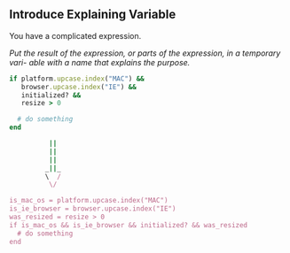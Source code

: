 ## Introduce Explaining Variable
You have a complicated expression.

*Put the result of the expression, or parts of the expression, in a temporary vari- able with a name that explains the purpose.*

```ruby
if platform.upcase.index("MAC") &&
   browser.upcase.index("IE") &&
   initialized? &&
   resize > 0

  # do something
end

          ||
          ||
          ||
         _||_
         \  /
          \/

is_mac_os = platform.upcase.index("MAC")
is_ie_browser = browser.upcase.index("IE")
was_resized = resize > 0
if is_mac_os && is_ie_browser && initialized? && was_resized
  # do something
end
```
